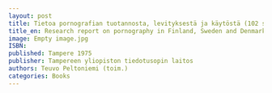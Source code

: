 ```yaml
---
layout: post
title: Tietoa pornografian tuotannosta, levityksestä ja käytöstä (102 s.) 
title_en: Research report on pornography in Finland, Sweden and Denmark
image: Empty image.jpg
ISBN: 
published: Tampere 1975 
publisher: Tampereen yliopiston tiedotusopin laitos
authors: Teuvo Peltoniemi (toim.) 
categories: Books
---
```

